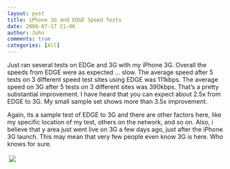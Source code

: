 ```yaml
---
layout: post
title: iPhone 3G and EDGE Speed Tests
date: 2008-07-17 21:06
author: John
comments: true
categories: [All]
---
```

<p>Just ran several tests on EDGe and 3G with my iPhone 3G. Overall the speeds from EDGE were as expected … slow. The average speed after 5 tests on 3 different speed test sites using EDGE was 111kbps. The average speed on 3G after 5 tests on 3 different sites was 390kbps. That’s a pretty substantial improvement. I have heard that you can expect about 2.5x from EDGE to 3G. My small sample set shows more than 3.5x improvement.</p>  <p>Again, its a sample test of EDGE to 3G and there are other factors here, like my specific location of my test, others on the network, and so on. Also, i believe that y area just went live on 3G a few days ago, just after the iPhone 3G launch. This may mean that very few people even know 3G is here. Who knows for sure.</p><div class="wlWriterHeaderFooter" style="text-align:left; margin:0px; padding:4px 4px 4px 4px;"><a href="http://www.dotnetkicks.com/kick/?url=/all/iphone-3g-and-edge-speed-tests/"><img src="http://www.dotnetkicks.com/Services/Images/KickItImageGenerator.ashx?url=/all/iphone-3g-and-edge-speed-tests/&amp;bgcolor=0080C0&amp;fgcolor=FFFFFF&amp;border=000000&amp;cbgcolor=D4E1ED&amp;cfgcolor=000000" border="0/"></a></div><div class="wlWriterHeaderFooter" style="text-align:left; margin:0px; padding:4px 4px 4px 4px;"><script type="text/javascript">var dzone_url = '/all/iphone-3g-and-edge-speed-tests/';</script><script type="text/javascript">var dzone_title = 'iPhone 3G and EDGE Speed Tests';</script><script type="text/javascript">var dzone_blurb = 'iPhone 3G and EDGE Speed Tests';</script><script type="text/javascript">var dzone_style = '1';</script><script language="javascript" src="http://widgets.dzone.com/widgets/zoneit.js"></script> </div>

